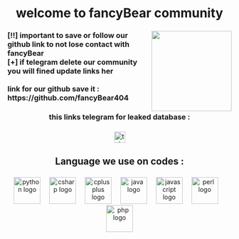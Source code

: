 <h1 align="center">welcome to fancyBear community</h1>

###

<img align="right" height="180" src="https://avatars.githubusercontent.com/u/226804836?s=400&u=55f0ec8e8bd835c592c77cc3fa4c59d528df30bd&v=4"  />

###

<h3 align="left">[!!] important to save or follow our github link to not lose contact with fancyBear <br>[+]  if telegram delete our  community you will fined update links her<br><br>link for our github save it :<br>https://github.com/fancyBear404</h3>

###

<h3 align="center">this links telegram for leaked database :</h3>

###

<div align="center">
  <a href="[https://t.me/+V4XexEguFPlhYmFk](https://t.me/+4Gtbq_k53tM4NDE0)" target="_blank">
    <img src="https://img.shields.io/static/v1?message=Telegram&logo=telegram&label=&color=2CA5E0&logoColor=white&labelColor=&style=for-the-badge" height="25" alt="telegram logo"  />
  </a>
</div>

###

<h2 align="center">Language we use on codes :</h2>

###

<div align="center">
  <img src="https://skillicons.dev/icons?i=py" height="60" alt="python logo"  />
  <img width="12" />
  <img src="https://cdn.jsdelivr.net/gh/devicons/devicon/icons/csharp/csharp-original.svg" height="60" alt="csharp logo"  />
  <img width="12" />
  <img src="https://cdn.jsdelivr.net/gh/devicons/devicon/icons/cplusplus/cplusplus-original.svg" height="60" alt="cplusplus logo"  />
  <img width="12" />
  <img src="https://cdn.jsdelivr.net/gh/devicons/devicon/icons/java/java-original.svg" height="60" alt="java logo"  />
  <img width="12" />
  <img src="https://cdn.jsdelivr.net/gh/devicons/devicon/icons/javascript/javascript-original.svg" height="60" alt="javascript logo"  />
  <img width="12" />
  <img src="https://cdn.jsdelivr.net/gh/devicons/devicon/icons/perl/perl-original.svg" height="60" alt="perl logo"  />
  <img width="12" />
  <img src="https://cdn.jsdelivr.net/gh/devicons/devicon/icons/php/php-original.svg" height="60" alt="php logo"  />
</div>

###

<br clear="both">

<picture>
  <source media="(prefers-color-scheme: dark)" srcset="https://raw.githubusercontent.com/@fancyBear404/@fancyBear404/output/pacman-contribution-graph-dark.svg">
  <source media="(prefers-color-scheme: light)" srcset="https://raw.githubusercontent.com/@fancyBear404/@fancyBear404/output/pacman-contribution-graph.svg">
</picture>

###
